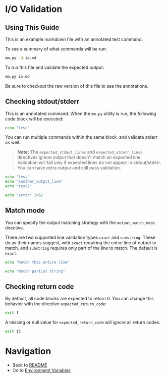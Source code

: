 # I/O Validation

## Using This Guide
This is an example markdown file with an annotated test command.

To see a summary of what commands will be run:

```bash
mm.py -d io.md
```

To run this file and validate the expected output:

```bash
mm.py io.md
```

Be sure to checkout the raw version of this file to see the annotations.

## Checking stdout/stderr

This is an annotated command. When the ```mm.py``` utility is run, the following code block will be executed:

<!-- STEP
name: First Step
expected_stdout_lines:
  - "test"
-->

```bash
echo "test"
```

<!-- END_STEP -->

You can run multiple commands within the same block, and validate stderr as well.

> **Note:** The ```expected_stdout_lines``` and ```expected_stderr_lines``` directives ignore output that doesn't match an expected line. Validation will fail only if expected lines do not appear in stdout/stderr. You can have extra output and still pass validation.

<!-- STEP 
name: First Step
expected_stdout_lines:
  - "test"
  - "test2"
expected_stderr_lines:
  - "error"
-->

```bash
echo "test"
echo "another_output_line"
echo "test2"

echo "error" 1>&2
```

<!-- END_STEP -->

## Match mode

You can specify the output matching strategy with the `output_match_mode` directive. 

There are two supported line validation types `exact` and `substring`. These do as their names suggest, with `exact` requiring the entire line of output to match, and `substring` requires only part of the line to match. The default is `exact`.

<!-- STEP
name: Exact match
output_match_mode: exact
expected_stdout_lines:
  - "Match this entire line"
-->

```bash
echo "Match this entire line"
```

<!-- END_STEP -->

<!-- STEP
name: Partial match
output_match_mode: substring
expected_stdout_lines:
  - "partial string"
-->

```bash
echo "Match partial string"
```

<!-- END_STEP -->

## Checking return code

By default, all code blocks are expected to return 0. You can change this behavior with the directive ```expected_return_code```:

<!-- STEP
name: Non-zero Return Code
expected_return_code: 1
-->

```bash
exit 1
```

<!-- END_STEP -->

A missing or null value for ```expected_return_code``` will ignore all return codes.

<!-- STEP
name: Ignore Return Code
expected_return_code:
-->

```bash
exit 15
```

<!-- END_STEP -->

# Navigation

* Back to [README](README.md)
* On to [Environment Variables](env.md)

